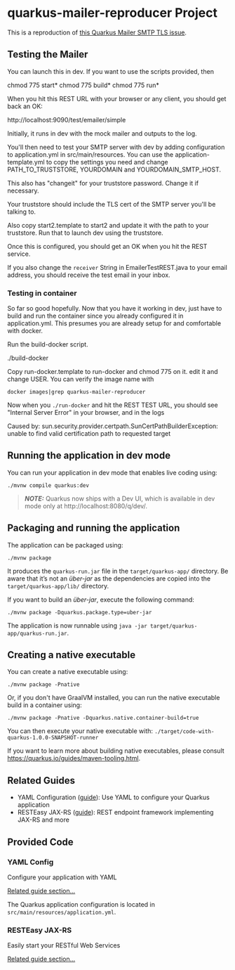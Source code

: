 # quarkus-mailer-reproducer Project

This is a reproduction of [this Quarkus Mailer SMTP TLS issue](https://github.com/quarkusio/quarkus/issues/18329).

## Testing the Mailer

You can launch this in dev.  If you want to use the scripts provided, then

chmod 775 start*
chmod 775 build*
chmod 775 run*

When you hit this REST URL with your browser or any client, you should get back an OK:

http://localhost:9090/test/emailer/simple

Initially, it runs in dev with the mock mailer and outputs to the log.

You'll then need to test your SMTP server with dev by adding configuration to application.yml in src/main/resources.  You can use the application-template.yml to copy the settings you need and change PATH_TO_TRUSTSTORE, YOURDOMAIN and YOURDOMAIN_SMTP_HOST.

This also has "changeit" for your truststore password.  Change it if necessary.  

Your truststore should include the TLS cert of the SMTP server you'll be talking to.  

Also copy start2.template to start2 and update it with the path to your truststore.  Run that to launch dev using the truststore.  

Once this is configured, you should get an OK when you hit the REST service.  

If you also change the ```receiver``` String in EmailerTestREST.java to your email address, you should receive the test email in your inbox.  

### Testing in container

So far so good hopefully.  Now that you have it working in dev, just have to build and run the container since you already configured it in application.yml.  This presumes you are already setup for and comfortable with docker.

Run the build-docker script.  

./build-docker

Copy run-docker.template to run-docker and chmod 775 on it.  edit it and change USER.  You can verify the image name with 

```
docker images|grep quarkus-mailer-reproducer
```

Now when you ```./run-docker``` and hit the REST TEST URL, you should see "Internal Server Error" in your browser, and in the logs

Caused by: sun.security.provider.certpath.SunCertPathBuilderException: unable to find valid certification path to requested target

## Running the application in dev mode

You can run your application in dev mode that enables live coding using:
```shell script
./mvnw compile quarkus:dev
```

> **_NOTE:_**  Quarkus now ships with a Dev UI, which is available in dev mode only at http://localhost:8080/q/dev/.

## Packaging and running the application

The application can be packaged using:
```shell script
./mvnw package
```
It produces the `quarkus-run.jar` file in the `target/quarkus-app/` directory.
Be aware that it’s not an _über-jar_ as the dependencies are copied into the `target/quarkus-app/lib/` directory.

If you want to build an _über-jar_, execute the following command:
```shell script
./mvnw package -Dquarkus.package.type=uber-jar
```

The application is now runnable using `java -jar target/quarkus-app/quarkus-run.jar`.

## Creating a native executable

You can create a native executable using: 
```shell script
./mvnw package -Pnative
```

Or, if you don't have GraalVM installed, you can run the native executable build in a container using: 
```shell script
./mvnw package -Pnative -Dquarkus.native.container-build=true
```

You can then execute your native executable with: `./target/code-with-quarkus-1.0.0-SNAPSHOT-runner`

If you want to learn more about building native executables, please consult https://quarkus.io/guides/maven-tooling.html.

## Related Guides

- YAML Configuration ([guide](https://quarkus.io/guides/config#yaml)): Use YAML to configure your Quarkus application
- RESTEasy JAX-RS ([guide](https://quarkus.io/guides/rest-json)): REST endpoint framework implementing JAX-RS and more

## Provided Code

### YAML Config

Configure your application with YAML

[Related guide section...](https://quarkus.io/guides/config-reference#configuration-examples)

The Quarkus application configuration is located in `src/main/resources/application.yml`.

### RESTEasy JAX-RS

Easily start your RESTful Web Services

[Related guide section...](https://quarkus.io/guides/getting-started#the-jax-rs-resources)

